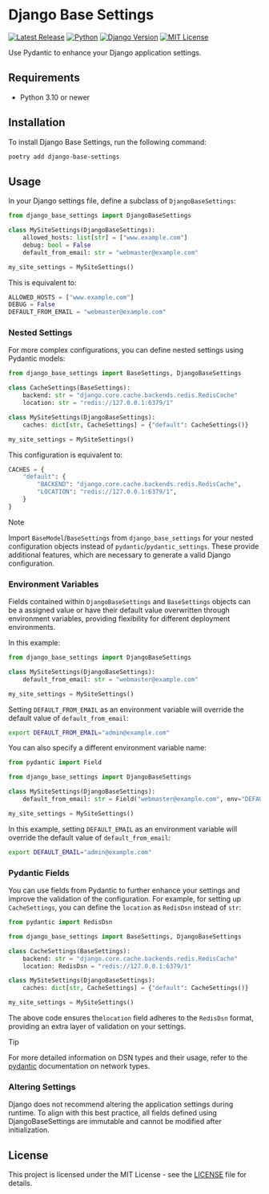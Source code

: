 # Django Base Settings

[![Latest Release](https://img.shields.io/github/v/release/vsakkas/django-base-settings.svg?color=187f58)](https://github.com/vsakkas/django-base-settings/releases/tag/v0.5.0)
[![Python](https://img.shields.io/badge/python-3.10+-187f58.svg)](https://www.python.org/downloads/)
[![Django Version](https://img.shields.io/badge/django-5.0+-187f58)](https://www.djangoproject.com/)
[![MIT License](https://img.shields.io/badge/license-MIT-187f58)](https://github.com/vsakkas/django-base-settings/blob/master/LICENSE)

Use Pydantic to enhance your Django application settings.

## Requirements

- Python 3.10 or newer

## Installation

To install Django Base Settings, run the following command:

```bash
poetry add django-base-settings
```

## Usage

In your Django settings file, define a subclass of `DjangoBaseSettings`:

```python
from django_base_settings import DjangoBaseSettings

class MySiteSettings(DjangoBaseSettings):
    allowed_hosts: list[str] = ["www.example.com"]
    debug: bool = False
    default_from_email: str = "webmaster@example.com"

my_site_settings = MySiteSettings()
```

This is equivalent to:

```python
ALLOWED_HOSTS = ["www.example.com"]
DEBUG = False
DEFAULT_FROM_EMAIL = "webmaster@example.com"
```

### Nested Settings

For more complex configurations, you can define nested settings using Pydantic models:

```python
from django_base_settings import BaseSettings, DjangoBaseSettings

class CacheSettings(BaseSettings):
    backend: str = "django.core.cache.backends.redis.RedisCache"
    location: str = "redis://127.0.0.1:6379/1"

class MySiteSettings(DjangoBaseSettings):
    caches: dict[str, CacheSettings] = {"default": CacheSettings()}

my_site_settings = MySiteSettings()
```

This configuration is equivalent to:

```python
CACHES = {
    "default": {
        "BACKEND": "django.core.cache.backends.redis.RedisCache",
        "LOCATION": "redis://127.0.0.1:6379/1",
    }
}
```

> [!NOTE]
> Import `BaseModel`/`BaseSettings` from `django_base_settings` for your nested configuration objects instead of `pydantic`/`pydantic_settings`. These provide additional features, which are necessary to generate a valid Django configuration.

### Environment Variables

Fields contained within `DjangoBaseSettings` and `BaseSettings` objects can be a assigned value or have their default value overwritten through environment variables, providing flexibility for different deployment environments.

In this example:

```python
from django_base_settings import DjangoBaseSettings

class MySiteSettings(DjangoBaseSettings):
    default_from_email: str = "webmaster@example.com"

my_site_settings = MySiteSettings()
```

Setting `DEFAULT_FROM_EMAIL` as an environment variable will override the default value of `default_from_email`:

```bash
export DEFAULT_FROM_EMAIL="admin@example.com"
```

You can also specify a different environment variable name:

```python
from pydantic import Field

from django_base_settings import DjangoBaseSettings

class MySiteSettings(DjangoBaseSettings):
    default_from_email: str = Field("webmaster@example.com", env="DEFAULT_EMAIL")

my_site_settings = MySiteSettings()
```

In this example, setting `DEFAULT_EMAIL` as an environment variable will override the default value of `default_from_email`:

```bash
export DEFAULT_EMAIL="admin@example.com"
```

### Pydantic Fields

You can use fields from Pydantic to further enhance your settings and improve the validation of the configuration. For example, for setting up `CacheSettings`, you can define the `location` as `RedisDsn` instead of `str`:

```python
from pydantic import RedisDsn

from django_base_settings import BaseSettings, DjangoBaseSettings

class CacheSettings(BaseSettings):
    backend: str = "django.core.cache.backends.redis.RedisCache"
    location: RedisDsn = "redis://127.0.0.1:6379/1"

class MySiteSettings(DjangoBaseSettings):
    caches: dict[str, CacheSettings] = {"default": CacheSettings()}

my_site_settings = MySiteSettings()
```

The above code ensures the`location` field adheres to the `RedisDsn` format, providing an extra layer of validation on your settings.

> [!TIP]
> For more detailed information on DSN types and their usage, refer to the [pydantic](https://docs.pydantic.dev/latest/api/networks/#pydantic.networks) documentation on network types.

### Altering Settings

Django does not recommend altering the application settings during runtime. To align with this best practice, all fields defined using DjangoBaseSettings are immutable and cannot be modified after initialization.

## License

This project is licensed under the MIT License - see the [LICENSE](https://github.com/vsakkas/django-base-settings/blob/master/LICENSE) file for details.
